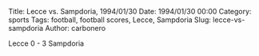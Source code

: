 Title: Lecce vs. Sampdoria, 1994/01/30
Date: 1994/01/30 00:00
Category: sports
Tags: football, football scores, Lecce, Sampdoria
Slug: lecce-vs-sampdoria
Author: carbonero


Lecce 0 - 3 Sampdoria
